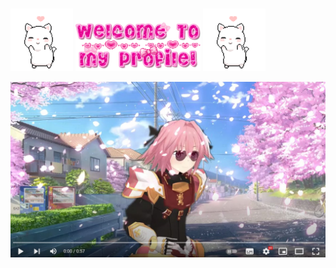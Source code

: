 ###
<img src='cat-dance.gif' width='100'> <img src='welcome.gif' width='200'> <img src='cat-dance.gif' width='100'>

[![IMAGE ALT TEXT](astolfo_link.jpg)](http://www.youtube.com/watch?v=-07Ab-mKbYQ "Astolfo Singing")
<!--

[![IMAGE ALT TEXT](http://img.youtube.com/vi/-07Ab-mKbYQ/0.jpg)](http://www.youtube.com/watch?v=-07Ab-mKbYQ "фембойрэп")

https://youtu.be/-07Ab-mKbYQ
-->
